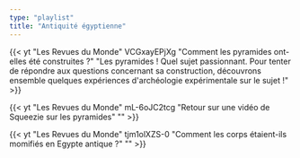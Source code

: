 ```yaml
---
type: "playlist"
title: "Antiquité égyptienne"
---
```



{{< yt "Les Revues du Monde" VCGxayEPjXg "Comment les pyramides ont-elles été construites ?" "Les pyramides ! Quel sujet passionnant. Pour tenter de répondre aux questions concernant sa construction, découvrons ensemble quelques expériences d'archéologie expérimentale sur le sujet !" >}}

{{< yt "Les Revues du Monde" mL-6oJC2tcg "Retour sur une vidéo de Squeezie sur les pyramides" "" >}}

{{< yt "Les Revues du Monde" tjm1olXZS-0 "Comment les corps étaient-ils momifiés en Egypte antique ?" "" >}}
